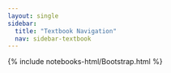 ```yaml
---
layout: single
sidebar:
  title: "Textbook Navigation"
  nav: sidebar-textbook
---
```


{% include notebooks-html/Bootstrap.html %}
